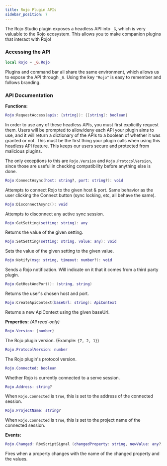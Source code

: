 ```yaml
---
title: Rojo Plugin APIs
sidebar_position: 7
---
```


The Rojo Studio plugin exposes a headless API into `_G`, which is very valuable to the Rojo ecosystem. This allows you to make companion plugins that interact with Rojo!

### Accessing the API
```Lua
local Rojo = _G.Rojo
```
Plugins and command bar all share the same environment, which allows us to expose the API through `_G`. Using the key `"Rojo"` is easy to remember and follows branding.

### API Documentation

**Functions:**

```Lua
Rojo:RequestAccess(apis: {string}): {[string]: boolean}
```
In order to use any of these headless APIs, you must first explicitly request them. Users will be prompted to allow/deny each API your plugin aims to use, and it will return a dictionary of the APIs to a boolean of whether it was granted or not. This must be the first thing your plugin calls when using this headless API feature. This keeps our users secure and protected from malicious plugins.

The only exceptions to this are `Rojo.Version` and `Rojo.ProtocolVersion`, since those are useful in checking compatibility before anything else is done.

```Lua
Rojo:ConnectAsync(host: string?, port: string?): void
```
Attempts to connect Rojo to the given host & port. Same behavior as the user clicking the Connect button (sync locking, etc, all behave the same).

```Lua
Rojo:DisconnectAsync(): void
```
Attempts to disconnect any active sync session.

```Lua
Rojo:GetSetting(setting: string): any
```
Returns the value of the given setting.

```Lua
Rojo:SetSetting(setting: string, value: any): void
```
Sets the value of the given setting to the given value.

```Lua
Rojo:Notify(msg: string, timeout: number?): void
```
Sends a Rojo notification. Will indicate on it that it comes from a third party plugin.

```Lua
Rojo:GetHostAndPort(): (string, string)
```
Returns the user's chosen host and port.

```Lua
Rojo:CreateApiContext(baseUrl: string): ApiContext
```
Returns a new ApiContext using the given baseUrl.

**Properties:** *(All read-only)*

```Lua
Rojo.Version: {number}
```
The Rojo plugin version. (Example: `{7, 2, 1}`)

```Lua
Rojo.ProtocolVersion: number
```
The Rojo plugin's protocol version.

```Lua
Rojo.Connected: boolean
```
Whether Rojo is currently connected to a serve session.

```Lua
Rojo.Address: string?
```
When `Rojo.Connected` is `true`, this is set to the address of the connected session.

```Lua
Rojo.ProjectName: string?
```
When `Rojo.Connected` is `true`, this is set to the project name of the connected session.

**Events:**

```Lua
Rojo.Changed: RbxScriptSignal (changedProperty: string, newValue: any?, oldValue: any?)
```
Fires when a property changes with the name of the changed property and the values.
